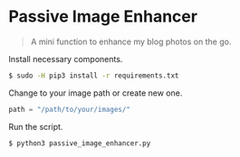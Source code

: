 # Passive Image Enhancer

> A mini function to enhance my blog photos on the go.

Install necessary components.

```bash
$ sudo -H pip3 install -r requirements.txt
```

Change to your image path or create new one.

```python
path = "/path/to/your/images/"
```

Run the script.

```bash
$ python3 passive_image_enhancer.py
```

